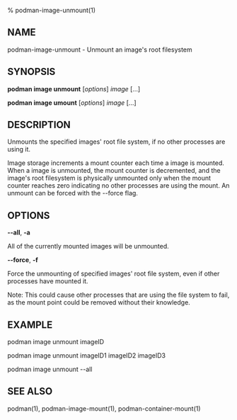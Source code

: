 % podman-image-unmount(1)

## NAME
podman\-image\-unmount - Unmount an image's root filesystem

## SYNOPSIS
**podman image unmount** [*options*] *image* [...]

**podman image umount** [*options*] *image* [...]

## DESCRIPTION
Unmounts the specified images' root file system, if no other processes
are using it.

Image storage increments a mount counter each time a image is mounted.
When a image is unmounted, the mount counter is decremented, and the
image's root filesystem is physically unmounted only when the mount
counter reaches zero indicating no other processes are using the mount.
An unmount can be forced with the --force flag.

## OPTIONS
**--all**, **-a**

All of the currently mounted images will be unmounted.

**--force**, **-f**

Force the unmounting of specified images' root file system, even if other
processes have mounted it.

Note: This could cause other processes that are using the file system to fail,
as the mount point could be removed without their knowledge.

## EXAMPLE

podman image unmount imageID

podman image unmount imageID1 imageID2 imageID3

podman image unmount --all

## SEE ALSO
podman(1), podman-image-mount(1), podman-container-mount(1)
